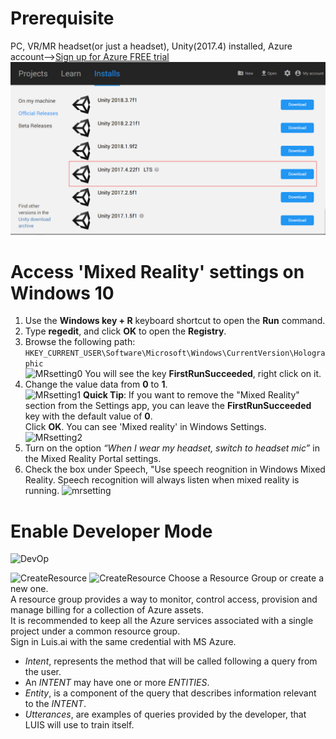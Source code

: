 # Prerequisite
PC, VR/MR headset(or just a headset), Unity(2017.4) installed, Azure account-->[Sign up for Azure FREE trial](https://azure.microsoft.com/en-us/free/)
![Unity](Unity.jpg)
# Access 'Mixed Reality' settings on Windows 10
1. Use the **Windows key + R** keyboard shortcut to open the **Run** command.<br/>
2. Type **regedit**, and click **OK** to open the **Registry**.<br/>
3. Browse the following path:<br/>
```HKEY_CURRENT_USER\Software\Microsoft\Windows\CurrentVersion\Holographic```<br/>
![MRsetting0](/MRsetting.jpg)
You will see the key **FirstRunSucceeded**, right click on it.<br/> 
5. Change the value data from **0** to **1**.<br/>
![MRsetting1](/MRsetting1.jpg)
    **Quick Tip**: If you want to remove the "Mixed Reality" section from the Settings app, you can leave the **FirstRunSucceeded** key with the default value of **0**.<br/>
    Click **OK**. You can see 'Mixed reality' in Windows Settings.
    ![MRsetting2](/MRsetting2.jpg)
6. Turn on the option *“When I wear my headset, switch to headset mic”* in the Mixed Reality Portal settings.
7. Check the box under Speech, "Use speech reognition in Windows Mixed Reality. Speech recognition will always listen when mixed reality is running.
![mrsetting](https://docs.microsoft.com/en-us/windows/mixed-reality/images/azurelabs-lab3-00.png)
# Enable Developer Mode
![DevOp](/devOp.jpg)



![CreateResource](/azure000.jpg)
![CreateResource](/azure001.png)
Choose a Resource Group or create a new one.<br/> 
A resource group provides a way to monitor, control access, provision and manage billing for a collection of Azure assets.<br/>
It is recommended to keep all the Azure services associated with a single project  under a common resource group.<br/>
Sign in Luis.ai with the same credential with MS Azure.<br/>


- *Intent*, represents the method that will be called following a query from the user. <br/>
- An *INTENT* may have one or more *ENTITIES*.<br/>
- *Entity*, is a component of the query that describes information relevant to the *INTENT*.<br/>
- *Utterances*, are examples of queries provided by the developer, that LUIS will use to train itself.<br/>
